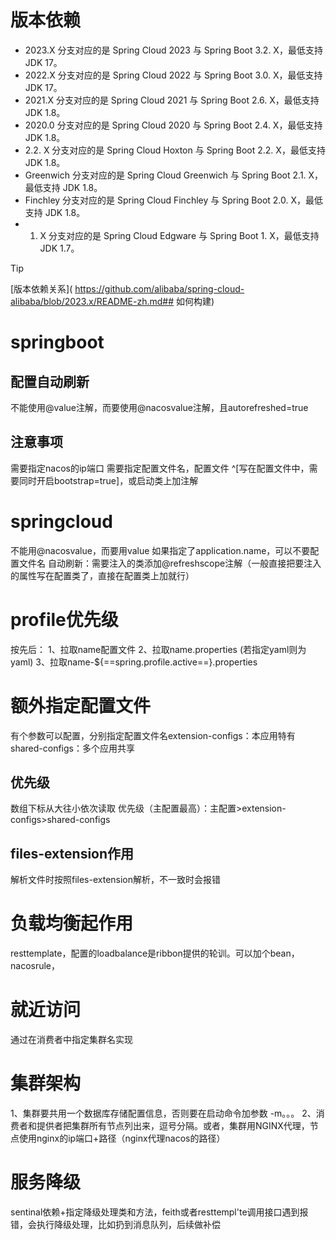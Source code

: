 # 版本依赖

- 2023.X 分支对应的是 Spring Cloud 2023 与 Spring Boot 3.2. X，最低支持 JDK 17。
- 2022.X 分支对应的是 Spring Cloud 2022 与 Spring Boot 3.0. X，最低支持 JDK 17。
- 2021.X 分支对应的是 Spring Cloud 2021 与 Spring Boot 2.6. X，最低支持 JDK 1.8。
- 2020.0 分支对应的是 Spring Cloud 2020 与 Spring Boot 2.4. X，最低支持 JDK 1.8。
- 2.2. X 分支对应的是 Spring Cloud Hoxton 与 Spring Boot 2.2. X，最低支持 JDK 1.8。
- Greenwich 分支对应的是 Spring Cloud Greenwich 与 Spring Boot 2.1. X，最低支持 JDK 1.8。
- Finchley 分支对应的是 Spring Cloud Finchley 与 Spring Boot 2.0. X，最低支持 JDK 1.8。
- 1. X 分支对应的是 Spring Cloud Edgware 与 Spring Boot 1. X，最低支持 JDK 1.7。
>[!tip]
> [版本依赖关系]( https://github.com/alibaba/spring-cloud-alibaba/blob/2023.x/README-zh.md## 如何构建)

# springboot
## 配置自动刷新
不能使用@value注解，而要使用@nacosvalue注解，且autorefreshed=true
## 注意事项
需要指定nacos的ip端口
需要指定配置文件名，配置文件 ^[写在配置文件中，需要同时开启bootstrap=true]，或启动类上加注解


# springcloud
不能用@nacosvalue，而要用value
如果指定了application.name，可以不要配置文件名
自动刷新：需要注入的类添加@refreshscope注解（一般直接把要注入的属性写在配置类了，直接在配置类上加就行）


# profile优先级
按先后：
1、拉取name配置文件
2、拉取name.properties (若指定yaml则为yaml)
3、拉取name-${==spring.profile.active==}.properties

# 额外指定配置文件
有个参数可以配置，分别指定配置文件名extension-configs：本应用特有
shared-configs：多个应用共享
## 优先级
数组下标从大往小依次读取
优先级（主配置最高）：主配置>extension-configs>shared-configs

## files-extension作用
解析文件时按照files-extension解析，不一致时会报错

# 负载均衡起作用
resttemplate，配置的loadbalance是ribbon提供的轮训。可以加个bean，nacosrule，

# 就近访问
通过在消费者中指定集群名实现

# 集群架构
1、集群要共用一个数据库存储配置信息，否则要在启动命令加参数 -m。。。
2、消费者和提供者把集群所有节点列出来，逗号分隔。或者，集群用NGINX代理，节点使用nginx的ip端口+路径（nginx代理nacos的路径）

# 服务降级
sentinal依赖+指定降级处理类和方法，feith或者resttempl'te调用接口遇到报错，会执行降级处理，比如扔到消息队列，后续做补偿
